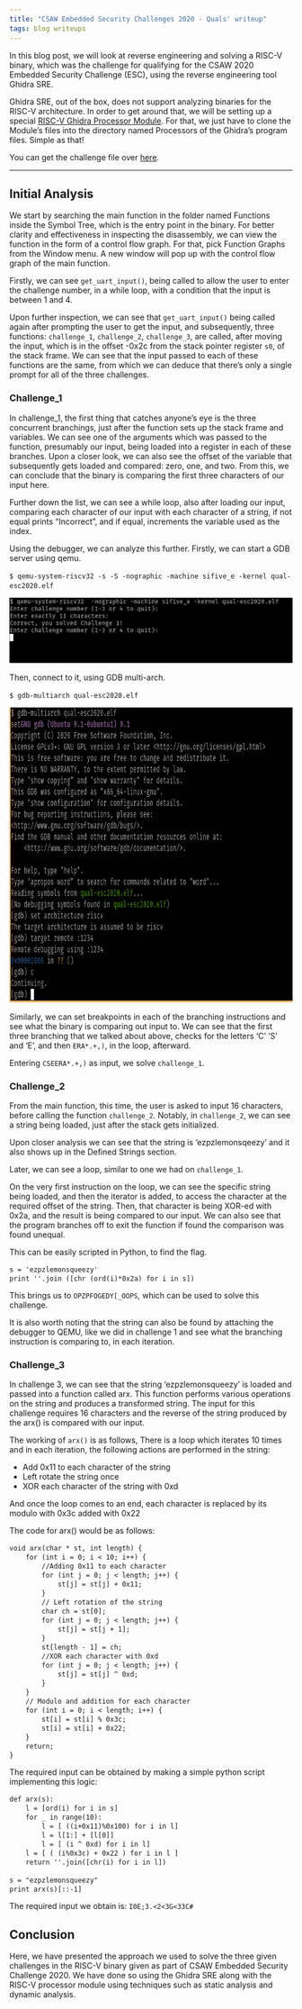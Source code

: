 ```yaml
---
title: "CSAW Embedded Security Challenges 2020 - Quals' writeup"
tags: blog writeups
---
```


In this blog post, we will look at reverse engineering and solving a RISC-V binary, which was the challenge for qualifying for the CSAW 2020 Embedded Security Challenge (ESC), using the reverse engineering tool Ghidra SRE​.

Ghidra SRE, out of the box, does not support analyzing binaries for the RISC-V architecture. In order to get around that, we will be setting up a special [RISC-V Ghidra Processor Module](https://github.com/mumbel/ghidra_riscv). For that, we just have to clone the Module’s files into the directory named Processors of the Ghidra’s program files. Simple as that!

You can get the challenge file over [here](https://github.com/TrustworthyComputing/csaw_esc_2020/blob/master/qual-esc2020.elf).

---

## Initial Analysis

We start by searching the main function in the folder named Functions inside the Symbol Tree, which is the entry point in the binary. For better clarity and effectiveness in inspecting the disassembly, we can view the function in the form of a control flow graph. For that, pick Function Graphs from the Window menu. A new window will pop up with the control flow graph of the main function.

Firstly, we can see `get_uart_input()`, being called to allow the user to enter the challenge number, in a while loop, with a condition that the input is between 1 and 4.

Upon further inspection, we can see that `get_uart_input()` being called again after prompting the user to get the input, and subsequently, three functions: `challenge_1`, `challenge_2`, `challenge_3`, are called, after moving the input, which is in the offset -0x2c from the stack pointer register `s0`, of the stack frame. We can see that the input passed to each of these functions are the same, from which we can deduce that there’s only a single prompt for all of the three challenges.

### Challenge_1

In challenge_1, the first thing that catches anyone’s eye is the three concurrent branchings, just after the function sets up the stack frame and variables. We can see one of the arguments which was passed to the function, presumably our input, being loaded into a register in each of these branches. Upon a closer look, we can also see the offset of the variable that subsequently gets loaded and compared: zero, one, and two. From this, we can conclude that the binary is comparing the first three characters of our input here. 

Further down the list, we can see a while loop, also after loading our input, comparing each character of our input with each character of a string, if not equal prints “Incorrect”, and if equal, increments the variable used as the index.

Using the debugger, we can analyze this further. Firstly, we can start a GDB server using qemu.

`$ qemu-system-riscv32 -s -S -nographic -machine sifive_e -kernel qual-esc2020.elf`

<img src="/images/CSAW-Quals/img2.png" alt="Italian Trulli" width="512" height="116">

Then, connect to it, using GDB multi-arch.

`$ gdb-multiarch qual-esc2020.elf`

<img src="/images/CSAW-Quals/img1.png" alt="Italian Trulli" width="512" height="524">

Similarly, we can set breakpoints in each of the branching instructions and see what the binary is comparing out input to. We can see that the first three branching that we talked about above, checks for the letters ‘C’ ‘S’ and ‘E’, and then `ERA*.+,)`, in the loop, afterward.

Entering `CSEERA*.+,)` as input, we solve `challenge_1`.

### Challenge_2

From the main function, this time, the user is asked to input 16 characters, before calling the function `challenge_2`. Notably, in `challenge_2`, we can see a string being loaded, just after the stack gets initialized.  

Upon closer analysis we can see that the string is ‘ezpzlemonsqeezy’ and it also shows up in the Defined Strings section.

Later, we can see a loop, similar to one we had on `challenge_1`.

On the very first instruction on the loop, we can see the specific string being loaded, and then the iterator is added, to access the character at the required offset of the string. Then, that character is being XOR-ed with 0x2a, and the result is being compared to our input. We can also see that the program branches off to exit the function if found the comparison was found unequal.

This can be easily scripted in Python, to find the flag.


```
s = 'ezpzlemonsqueezy'
print ''.join ([chr (ord(i)*0x2a) for i in s])
```
This brings us to `OPZPFOGEDY[_OOPS`, which can be used to solve this challenge.

It is also worth noting that the string can also be found by attaching the debugger to QEMU, like we did in challenge 1 and see what the branching instruction is comparing to, in each iteration.

### Challenge_3

In challenge 3, we can see that the string ‘ezpzlemonsqueezy’ is loaded and passed into a function called arx. This function performs various operations on the string and produces a transformed string. The input for this challenge requires 16 characters and the reverse of the string produced by the arx() is compared with our input.

The working of `arx()` is as follows, There is a loop which iterates 10 times and in each iteration, the following actions are performed in the string:

* Add 0x11 to each character of the string
* Left rotate the string once
* XOR each character of the string with 0xd

And once the loop comes to an end, each character is replaced by its modulo with 0x3c added with 0x22

The code for arx() would be as follows:
```
void arx(char * st, int length) {
    for (int i = 0; i < 10; i++) {
        //Adding 0x11 to each character
        for (int j = 0; j < length; j++) {
            st[j] = st[j] + 0x11;
        }
        // Left rotation of the string
        char ch = st[0];
        for (int j = 0; j < length; j++) {
            st[j] = st[j + 1];
        }
        st[length - 1] = ch;
        //XOR each character with 0xd    
        for (int j = 0; j < length; j++) {
            st[j] = st[j] ^ 0xd;
        }
    }
    // Modulo and addition for each character
    for (int i = 0; i < length; i++) {
        st[i] = st[i] % 0x3c;
        st[i] = st[i] + 0x22;
    }
    return;
}
```

The required input can be obtained by making a simple python script implementing this logic:
```
def arx(s):
    l = [ord(i) for i in s]
    for _ in range(10):
        l = [ ((i+0x11)%0x100) for i in l]
        l = l[1:] + [l[0]]
        l = [ (i ^ 0xd) for i in l]
    l = [ ( (i%0x3c) + 0x22 ) for i in l ]
    return ''.join([chr(i) for i in l])

s = "ezpzlemonsqueezy"
print arx(s)[::-1]
```

The required input we obtain is: `I0E;3.<2<3G<33C#`

## Conclusion

Here, we have presented the approach we used to solve the three given challenges in the RISC-V binary given as part of CSAW Embedded Security Challenge 2020. We have done so using the Ghidra SRE along with the RISC-V processor module using techniques such as static analysis and dynamic analysis.

